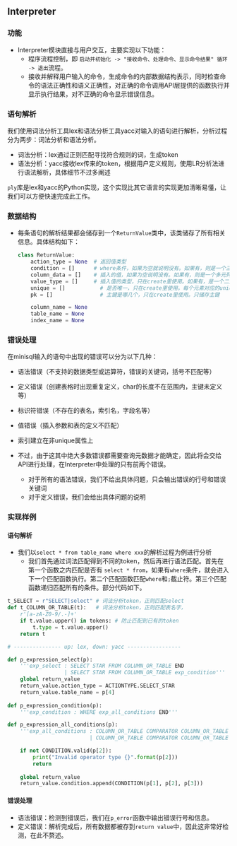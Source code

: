 ## Interpreter

### 功能

+ Interpreter模块直接与用户交互，主要实现以下功能：
  + 程序流程控制，即 `启动并初始化 -> "接收命令、处理命令、显示命令结果" 循环 -> 退出`流程。
  + 接收并解释用户输入的命令，生成命令的内部数据结构表示，同时检查命令的语法正确性和语义正确性，对正确的命令调用API层提供的函数执行并显示执行结果，对不正确的命令显示错误信息。

### 语句解析

我们使用词法分析工具lex和语法分析工具yacc对输入的语句进行解析，分析过程分为两步：词法分析和语法分析。

+ 词法分析：lex通过正则匹配寻找符合规则的词，生成token
+ 语法分析：yacc接收lex传来的token，根据用户定义规则，使用LR分析法进行语法解析，具体细节不过多阐述

`ply`库是lex和yacc的Python实现，这个实现比其它语言的实现更加清晰易懂，让我们可以方便快速完成此工作。



### 数据结构

+ 每条语句的解析结果都会储存到一个`ReturnValue`类中，该类储存了所有相关信息。具体结构如下：

  ```python
  class ReturnValue:
      action_type = None  # 返回值类型
      condition = []      # where条件，如果为空就说明没有。如果有，则是一个三元组(lvalue, comparator, rvalue)的列表
      column_data = []    # 插入的值，如果为空说明没有。如果有，则是一个多元列表，在create的时候储存字段名，其他时候储存插						  入的东西
      value_type = []     # 插入值的类型，只在create里使用。如果有，是一个二元组（type，length）的列表
      unique = []			# 是否唯一，只在create里使用。每个元素对应的unique情况
      pk = []				# 主键是哪几个，只在create里使用。只储存主键
  
      column_name = None
      table_name = None
      index_name = None
  ```

  



### 错误处理

在minisql输入的语句中出现的错误可以分为以下几种：

+ 语法错误（不支持的数据类型或运算符，错误的关键词，括号不匹配等）

+ 定义错误（创建表格时出现重复定义，char的长度不在范围内，主键未定义等）

+ 标识符错误（不存在的表名，索引名，字段名等）

+ 值错误（插入参数和表的定义不匹配）

+ 索引建立在非unique属性上

  

+ 不过，由于这其中绝大多数错误都需要查询元数据才能确定，因此将会交给API进行处理，在Interpreter中处理的只有前两个错误。
  + 对于所有的语法错误，我们不给出具体问题，只会输出错误的行号和错误关键词
  + 对于定义错误，我们会给出具体问题的说明



### 实现样例

#### 语句解析

+ 我们以`select * from table_name where xxx`的解析过程为例进行分析
  + 我们首先通过词法匹配得到不同的token，然后再进行语法匹配。首先在第一个函数之内匹配是否有 `select * from`，如果有`where`条件，就会进入下一个匹配函数执行。第二个匹配函数匹配`where`和`;`截止符。第三个匹配函数递归匹配所有的条件。部分代码如下。

```python
t_SELECT = r"SELECT|select" # 词法分析token，正则匹配select
def t_COLUMN_OR_TABLE(t):	# 词法分析token，正则匹配表名字，
    r'[a-zA-Z0-9/.-]+'
    if t.value.upper() in tokens: # 防止匹配到已有的token
        t.type = t.value.upper()
    return t

# --------------- up: lex, down: yacc -----------------

def p_expression_select(p):												# 语法分析，BNF形式匹配
    '''exp_select : SELECT STAR FROM COLUMN_OR_TABLE END				
                  | SELECT STAR FROM COLUMN_OR_TABLE exp_condition'''	# 或者直接结束，或者有条件
    global return_value
    return_value.action_type = ACTIONTYPE.SELECT_STAR
    return_value.table_name = p[4]
    
def p_expression_condition(p):											# where 条件，我们支持无限条件
    '''exp_condition : WHERE exp_all_conditions END'''

def p_expression_all_conditions(p):										# 条件主体，从右往左添加匹配到的条件
    '''exp_all_conditions : COLUMN_OR_TABLE COMPARATOR COLUMN_OR_TABLE
                          | COLUMN_OR_TABLE COMPARATOR COLUMN_OR_TABLE AND exp_all_conditions'''

    if not CONDITION.valid(p[2]):
        print("Invalid operator type {}".format(p[2]))
        return 
    
    global return_value
    return_value.condition.append(CONDITION(p[1], p[2], p[3]))
```



#### 错误处理

+ 语法错误：检测到错误后，我们在`p_error`函数中输出错误行号和信息。
+ 定义错误：解析完成后，所有数据都被存到`return value`中，因此这非常好检测，在此不赘述。

